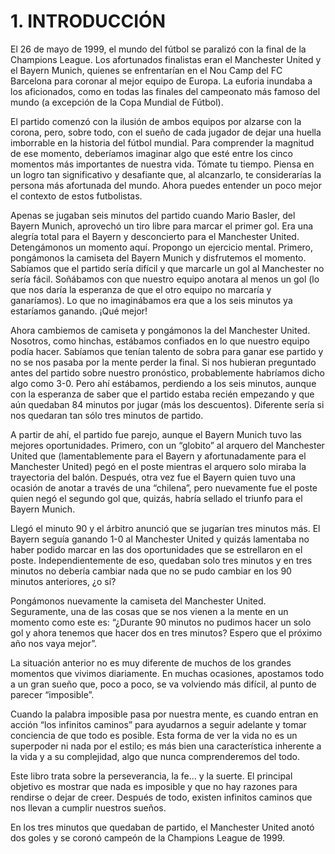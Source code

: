 # 1. INTRODUCCIÓN

El 26 de mayo de 1999, el mundo del fútbol se paralizó con la final de la Champions League. Los afortunados finalistas eran el Manchester United y el Bayern Munich, quienes se enfrentarían en el Nou Camp del FC Barcelona para coronar al mejor equipo de Europa. La euforia inundaba a los aficionados, como en todas las finales del campeonato más famoso del mundo (a excepción de la Copa Mundial de Fútbol).

El partido comenzó con la ilusión de ambos equipos por alzarse con la corona, pero, sobre todo, con el sueño de cada jugador de dejar una huella imborrable en la historia del fútbol mundial. Para comprender la magnitud de ese momento, deberíamos imaginar algo que esté entre los cinco momentos más importantes de nuestra vida. Tómate tu tiempo. Piensa en un logro tan significativo y desafiante que, al alcanzarlo, te considerarías la persona más afortunada del mundo. Ahora puedes entender un poco mejor el contexto de estos futbolistas.

Apenas se jugaban seis minutos del partido cuando Mario Basler, del Bayern Munich, aprovechó un tiro libre para marcar el primer gol. Era una alegría total para el Bayern y desconcierto para el Manchester United. Detengámonos un momento aquí. Propongo un ejercicio mental. Primero, pongámonos la camiseta del Bayern Munich y disfrutemos el momento. Sabíamos que el partido sería difícil y que marcarle un gol al Manchester no sería fácil. Soñábamos con que nuestro equipo anotara al menos un gol (lo que nos daría la esperanza de que el otro equipo no marcaría y ganaríamos). Lo que no imaginábamos era que a los seis minutos ya estaríamos ganando. ¡Qué mejor!

Ahora cambiemos de camiseta y pongámonos la del Manchester United. Nosotros, como hinchas, estábamos confiados en lo que nuestro equipo podía hacer. Sabíamos que tenían talento de sobra para ganar ese partido y no se nos pasaba por la mente perder la final. Si nos hubieran preguntado antes del partido sobre nuestro pronóstico, probablemente habríamos dicho algo como 3-0. Pero ahí estábamos, perdiendo a los seis minutos, aunque con la esperanza de saber que el partido estaba recién empezando y que aún quedaban 84 minutos por jugar (más los descuentos). Diferente sería si nos quedaran tan sólo tres minutos de partido.

A partir de ahí, el partido fue parejo, aunque el Bayern Munich tuvo las mejores oportunidades. Primero, con un “globito” al arquero del Manchester United que (lamentablemente para el Bayern y afortunadamente para el Manchester United) pegó en el poste mientras el arquero solo miraba la trayectoria del balón. Después, otra vez fue el Bayern quien tuvo una ocasión de anotar a través de una “chilena”, pero nuevamente fue el poste quien negó el segundo gol que, quizás, habría sellado el triunfo para el Bayern Munich.

Llegó el minuto 90 y el árbitro anunció que se jugarían tres minutos más. El Bayern seguía ganando 1-0 al Manchester United y quizás lamentaba no haber podido marcar en las dos oportunidades que se estrellaron en el poste. Independientemente de eso, quedaban solo tres minutos y en tres minutos no debería cambiar nada que no se pudo cambiar en los 90 minutos anteriores, ¿o sí?

Pongámonos nuevamente la camiseta del Manchester United. Seguramente, una de las cosas que se nos vienen a la mente en un momento como este es: “¿Durante 90 minutos no pudimos hacer un solo gol y ahora tenemos que hacer dos en tres minutos? Espero que el próximo año nos vaya mejor”.

La situación anterior no es muy diferente de muchos de los grandes momentos que vivimos diariamente. En muchas ocasiones, apostamos todo a un gran sueño que, poco a poco, se va volviendo más difícil, al punto de parecer “imposible”.

Cuando la palabra imposible pasa por nuestra mente, es cuando entran en acción “los infinitos caminos” para ayudarnos a seguir adelante y tomar conciencia de que todo es posible. Esta forma de ver la vida no es un superpoder ni nada por el estilo; es más bien una característica inherente a la vida y a su complejidad, algo que nunca comprenderemos del todo.

Este libro trata sobre la perseverancia, la fe... y la suerte. El principal objetivo es mostrar que nada es imposible y que no hay razones para rendirse o dejar de creer. Después de todo, existen infinitos caminos que nos llevan a cumplir nuestros sueños.

En los tres minutos que quedaban de partido, el Manchester United anotó dos goles y se coronó campeón de la Champions League de 1999.






